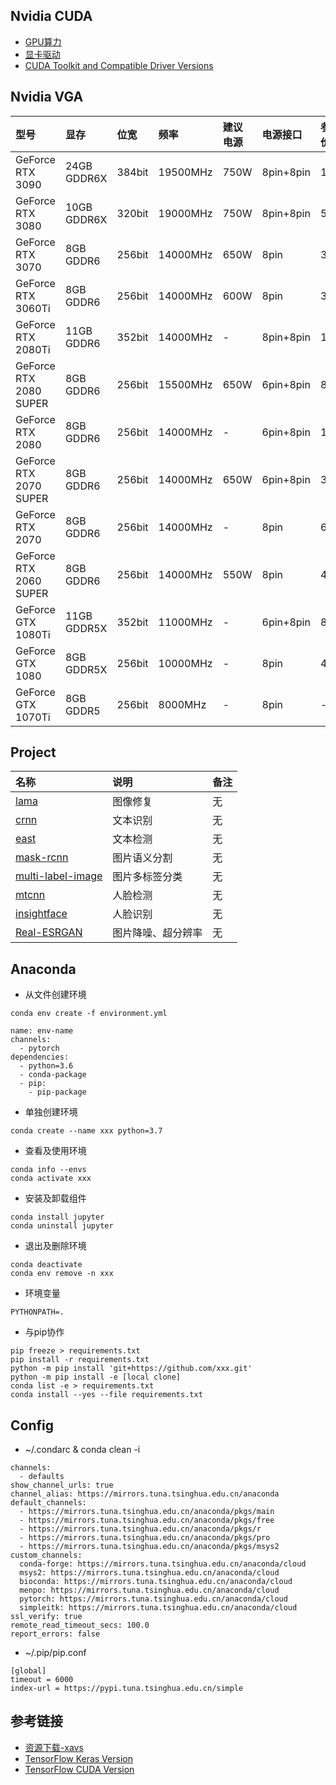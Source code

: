 ## Nvidia CUDA
- [GPU算力](https://developer.nvidia.com/cuda-gpus)
- [显卡驱动](https://www.geforce.com/drivers)
- [CUDA Toolkit and Compatible Driver Versions](https://docs.nvidia.com/deploy/cuda-compatibility/index.html)

## Nvidia VGA
| 型号 | 显存 | 位宽 | 频率 | 建议电源 | 电源接口 | 参考价 |
| :----- | :----- | :----- | :----- | :----- | :----- | :----- |
| GeForce RTX 3090 | 24GB GDDR6X | 384bit | 19500MHz | 750W | 8pin+8pin | 12K |
| GeForce RTX 3080 | 10GB GDDR6X | 320bit | 19000MHz | 750W | 8pin+8pin | 5.5K |
| GeForce RTX 3070 | 8GB GDDR6 | 256bit | 14000MHz | 650W | 8pin | 3.9K |
| GeForce RTX 3060Ti | 8GB GDDR6 | 256bit | 14000MHz | 600W | 8pin | 3K |
| GeForce RTX 2080Ti | 11GB GDDR6 | 352bit | 14000MHz | - | 8pin+8pin | 10K |
| GeForce RTX 2080 SUPER | 8GB GDDR6 | 256bit | 15500MHz | 650W | 6pin+8pin | 8K |
| GeForce RTX 2080 | 8GB GDDR6 | 256bit | 14000MHz | - | 6pin+8pin | 14K |
| GeForce RTX 2070 SUPER | 8GB GDDR6 | 256bit | 14000MHz | 650W | 6pin+8pin | 3.2K |
| GeForce RTX 2070 | 8GB GDDR6 | 256bit | 14000MHz | - | 8pin | 6.6K |
| GeForce RTX 2060 SUPER | 8GB GDDR6 | 256bit | 14000MHz | 550W | 8pin | 4K |
| GeForce GTX 1080Ti | 11GB GDDR5X | 352bit | 11000MHz | - | 6pin+8pin | 8.7K |
| GeForce GTX 1080 | 8GB GDDR5X | 256bit | 10000MHz | - | 8pin | 4.9K |
| GeForce GTX 1070Ti | 8GB GDDR5 | 256bit | 8000MHz | - | 8pin | - |


## Project
| 名称 | 说明 | 备注 |
| :----- | :----- | :----- |
| [lama](https://github.com/saic-mdal/lama) | 图像修复 | 无 |
| [crnn](https://github.com/MaybeShewill-CV/CRNN_Tensorflow) | 文本识别 | 无 |
| [east](https://github.com/argman/EAST) | 文本检测 | 无 |
| [mask-rcnn](https://github.com/matterport/Mask_RCNN) | 图片语义分割 | 无 |
| [multi-label-image](https://github.com/suraj-deshmukh/Keras-Multi-Label-Image-Classification) | 图片多标签分类 | 无 |
| [mtcnn](https://github.com/AITTSMD/MTCNN-Tensorflow) | 人脸检测 | 无 |
| [insightface](https://github.com/auroua/InsightFace_TF) | 人脸识别 | 无 |
| [Real-ESRGAN](https://github.com/xinntao/Real-ESRGAN) | 图片降噪、超分辨率 | 无 |


## Anaconda
- 从文件创建环境
```
conda env create -f environment.yml

name: env-name
channels:
  - pytorch
dependencies:
  - python=3.6
  - conda-package
  - pip:
    - pip-package

```
- 单独创建环境
```
conda create --name xxx python=3.7
```
- 查看及使用环境
```
conda info --envs
conda activate xxx
```
- 安装及卸载组件
```
conda install jupyter
conda uninstall jupyter
```
- 退出及删除环境
```
conda deactivate
conda env remove -n xxx
```
- 环境变量
```
PYTHONPATH=.
```
- 与pip协作
```
pip freeze > requirements.txt
pip install -r requirements.txt
python -m pip install 'git+https://github.com/xxx.git'
python -m pip install -e [local clone]
conda list -e > requirements.txt
conda install --yes --file requirements.txt
```

## Config
- ~/.condarc & conda clean -i
```
channels:
  - defaults
show_channel_urls: true
channel_alias: https://mirrors.tuna.tsinghua.edu.cn/anaconda
default_channels:
  - https://mirrors.tuna.tsinghua.edu.cn/anaconda/pkgs/main
  - https://mirrors.tuna.tsinghua.edu.cn/anaconda/pkgs/free
  - https://mirrors.tuna.tsinghua.edu.cn/anaconda/pkgs/r
  - https://mirrors.tuna.tsinghua.edu.cn/anaconda/pkgs/pro
  - https://mirrors.tuna.tsinghua.edu.cn/anaconda/pkgs/msys2
custom_channels:
  conda-forge: https://mirrors.tuna.tsinghua.edu.cn/anaconda/cloud
  msys2: https://mirrors.tuna.tsinghua.edu.cn/anaconda/cloud
  bioconda: https://mirrors.tuna.tsinghua.edu.cn/anaconda/cloud
  menpo: https://mirrors.tuna.tsinghua.edu.cn/anaconda/cloud
  pytorch: https://mirrors.tuna.tsinghua.edu.cn/anaconda/cloud
  simpleitk: https://mirrors.tuna.tsinghua.edu.cn/anaconda/cloud
ssl_verify: true
remote_read_timeout_secs: 100.0
report_errors: false
```
- ~/.pip/pip.conf
```
[global]
timeout = 6000
index-url = https://pypi.tuna.tsinghua.edu.cn/simple
```

## 参考链接
- [资源下载-xavs](https://pan.baidu.com/s/1ADu8Qevh95qtWQPsDBuUpA#xavs)
- [TensorFlow Keras Version](https://docs.floydhub.com/guides/environments/)
- [TensorFlow CUDA Version](https://tensorflow.google.cn/install/source)
